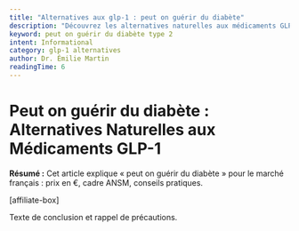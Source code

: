 ```yaml
---
title: "Alternatives aux glp-1 : peut on guérir du diabète"
description: "Découvrez les alternatives naturelles aux médicaments GLP-1 pour peut on guérir du diabète. Solutions efficaces, prix et avis médical en France 2025. Informations vérifiées par des professionnels de santé."
keyword: peut on guérir du diabète type 2
intent: Informational
category: glp-1 alternatives
author: Dr. Émilie Martin
readingTime: 6
---
```


# Peut on guérir du diabète : Alternatives Naturelles aux Médicaments GLP-1

**Résumé :** Cet article explique « peut on guérir du diabète » pour le marché français : prix en €, cadre ANSM, conseils pratiques.


[affiliate-box]

Texte de conclusion et rappel de précautions.

























































